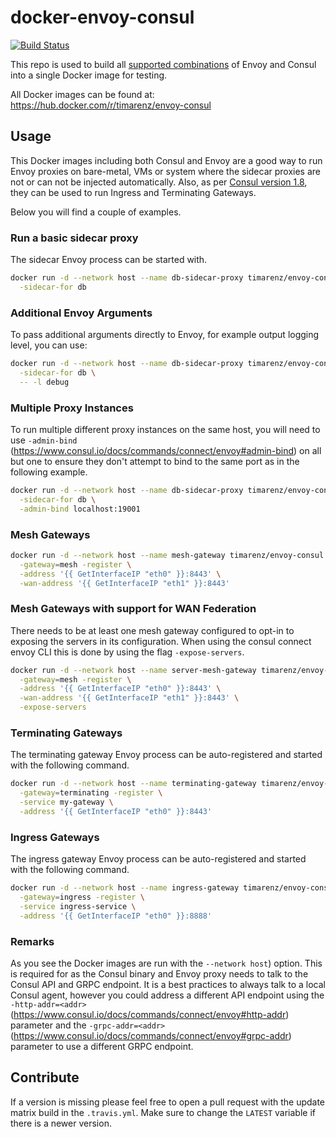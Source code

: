 # docker-envoy-consul

[![Build Status](https://travis-ci.org/timarenz/docker-envoy-consul.svg?branch=master)](https://travis-ci.org/timarenz/docker-envoy-consul)

This repo is used to build all [supported combinations](https://www.consul.io/docs/connect/proxies/envoy.html) of Envoy and Consul into a single Docker image for testing.

All Docker images can be found at: <https://hub.docker.com/r/timarenz/envoy-consul>

## Usage

This Docker images including both Consul and Envoy are a good way to run Envoy proxies on bare-metal, VMs or system where the sidecar proxies are not or can not be injected automatically.
Also, as per [Consul version 1.8](https://www.hashicorp.com/blog/announcing-hashicorp-consul-1-8/), they can be used to run Ingress and Terminating Gateways.

Below you will find a couple of examples.

### Run a basic sidecar proxy

The sidecar Envoy process can be started with.


```bash
docker run -d --network host --name db-sidecar-proxy timarenz/envoy-consul:v1.14.1_1.8.0-beta1 \
  -sidecar-for db
```

### Additional Envoy Arguments

To pass additional arguments directly to Envoy, for example output logging level, you can use:

```bash
docker run -d --network host --name db-sidecar-proxy timarenz/envoy-consul:v1.14.1_1.8.0-beta1 \
  -sidecar-for db \
  -- -l debug
```

### Multiple Proxy Instances

To run multiple different proxy instances on the same host, you will need to use `-admin-bind` (<https://www.consul.io/docs/commands/connect/envoy#admin-bind>) on all but one to ensure they don't attempt to bind to the same port as in the following example.

```bash
docker run -d --network host --name db-sidecar-proxy timarenz/envoy-consul:v1.14.1_1.8.0-beta1 \
  -sidecar-for db \
  -admin-bind localhost:19001
```

### Mesh Gateways

```bash
docker run -d --network host --name mesh-gateway timarenz/envoy-consul:v1.14.1_1.8.0-beta1 \
  -gateway=mesh -register \
  -address '{{ GetInterfaceIP "eth0" }}:8443' \
  -wan-address '{{ GetInterfaceIP "eth1" }}:8443'
```

### Mesh Gateways with support for WAN Federation

There needs to be at least one mesh gateway configured to opt-in to exposing the servers in its configuration. When using the consul connect envoy CLI this is done by using the flag `-expose-servers`.

```bash
docker run -d --network host --name server-mesh-gateway timarenz/envoy-consul:v1.14.1_1.8.0-beta1 \
  -gateway=mesh -register \
  -address '{{ GetInterfaceIP "eth0" }}:8443' \
  -wan-address '{{ GetInterfaceIP "eth1" }}:8443' \
  -expose-servers
```

### Terminating Gateways

The terminating gateway Envoy process can be auto-registered and started with the following command.

```bash
docker run -d --network host --name terminating-gateway timarenz/envoy-consul:v1.14.1_1.8.0-beta1 \
  -gateway=terminating -register \
  -service my-gateway \
  -address '{{ GetInterfaceIP "eth0" }}:8443'
```

### Ingress Gateways

The ingress gateway Envoy process can be auto-registered and started with the following command.

```bash
docker run -d --network host --name ingress-gateway timarenz/envoy-consul:v1.14.1_1.8.0-beta1 \
  -gateway=ingress -register \
  -service ingress-service \
  -address '{{ GetInterfaceIP "eth0" }}:8888'
```

### Remarks

As you see the Docker images are run with the `--network host`) option. This is required for as the Consul binary and Envoy proxy needs to talk to the Consul API and GRPC endpoint.
It is a best practices to always talk to a local Consul agent, however you could address a different API endpoint using the `-http-addr=<addr>` (<https://www.consul.io/docs/commands/connect/envoy#http-addr>) parameter and the `-grpc-addr=<addr>` (<https://www.consul.io/docs/commands/connect/envoy#grpc-addr>) parameter to use a different GRPC endpoint.

## Contribute

If a version is missing please feel free to open a pull request with the update matrix build in the `.travis.yml`.
Make sure to change the `LATEST` variable if there is a newer version.
